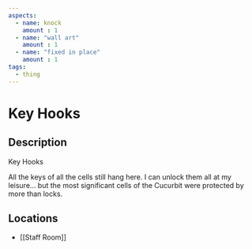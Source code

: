 ```yaml
---
aspects: 
  - name: knock
    amount : 1
  - name: "wall art"
    amount : 1
  - name: "fixed in place"
    amount : 1
tags:
  - thing
---
```


# Key Hooks

## Description
Key Hooks

All the keys of all the cells still hang here. I can unlock them all at my leisure… but the most significant cells of the Cucurbit were protected by more than locks.
## Locations
- [[Staff Room]]